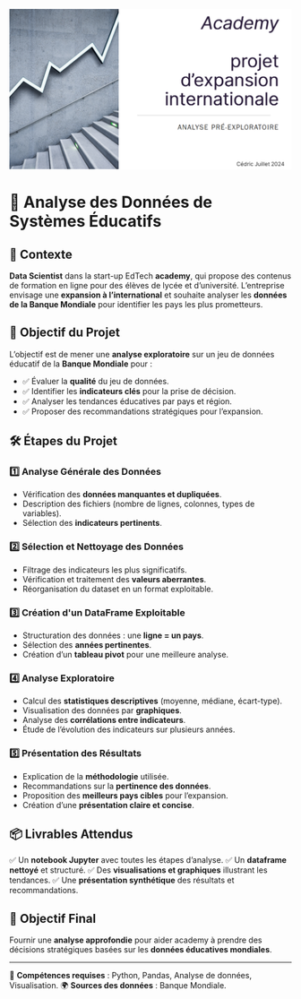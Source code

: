 ![Entete](images/projet.png)

# 📌 Analyse des Données de Systèmes Éducatifs

## 📖 Contexte
**Data Scientist** dans la start-up EdTech **academy**, qui propose des contenus de formation en ligne pour des élèves de lycée et d’université. L’entreprise envisage une **expansion à l’international** et souhaite analyser les **données de la Banque Mondiale** pour identifier les pays les plus prometteurs.

## 🎯 Objectif du Projet
L’objectif est de mener une **analyse exploratoire** sur un jeu de données éducatif de la **Banque Mondiale** pour :
- ✅ Évaluer la **qualité** du jeu de données.
- ✅ Identifier les **indicateurs clés** pour la prise de décision.
- ✅ Analyser les tendances éducatives par pays et région.
- ✅ Proposer des recommandations stratégiques pour l’expansion.

## 🛠️ Étapes du Projet

### 1️⃣ **Analyse Générale des Données**
- Vérification des **données manquantes et dupliquées**.
- Description des fichiers (nombre de lignes, colonnes, types de variables).
- Sélection des **indicateurs pertinents**.

### 2️⃣ **Sélection et Nettoyage des Données**
- Filtrage des indicateurs les plus significatifs.
- Vérification et traitement des **valeurs aberrantes**.
- Réorganisation du dataset en un format exploitable.

### 3️⃣ **Création d'un DataFrame Exploitable**
- Structuration des données : une **ligne = un pays**.
- Sélection des **années pertinentes**.
- Création d’un **tableau pivot** pour une meilleure analyse.

### 4️⃣ **Analyse Exploratoire**
- Calcul des **statistiques descriptives** (moyenne, médiane, écart-type).
- Visualisation des données par **graphiques**.
- Analyse des **corrélations entre indicateurs**.
- Étude de l’évolution des indicateurs sur plusieurs années.

### 5️⃣ **Présentation des Résultats**
- Explication de la **méthodologie** utilisée.
- Recommandations sur la **pertinence des données**.
- Proposition des **meilleurs pays cibles** pour l’expansion.
- Création d’une **présentation claire et concise**.

## 📦 Livrables Attendus
✅ Un **notebook Jupyter** avec toutes les étapes d’analyse.
✅ Un **dataframe nettoyé** et structuré.
✅ Des **visualisations et graphiques** illustrant les tendances.
✅ Une **présentation synthétique** des résultats et recommandations.

## 🚀 Objectif Final
Fournir une **analyse approfondie** pour aider academy à prendre des décisions stratégiques basées sur les **données éducatives mondiales**.

---
👥 **Compétences requises** : Python, Pandas, Analyse de données, Visualisation.
🌍 **Sources des données** : Banque Mondiale.
